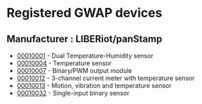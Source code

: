 # Registered GWAP devices

## Manufacturer : LIBERiot/panStamp

* [00010001](https://github.com/liberiot/liberiot/blob/master/00010001.json) - Dual Temperature-Humidity sensor
* [00010004](https://github.com/liberiot/liberiot/blob/master/00010004.json) - Temperature sensor
* [00010007](https://github.com/liberiot/liberiot/blob/master/00010007.json) - Binary/PWM output module
* [00010012](https://github.com/liberiot/liberiot/blob/master/00010012.json) - 3-channel current meter with temperature sensor
* [00010013](https://github.com/liberiot/liberiot/blob/master/00010004.json) - Motion, vibration and temperature sensor
* [00010032](https://github.com/liberiot/liberiot/blob/master/00010032.json) - Single-input binary sensor

